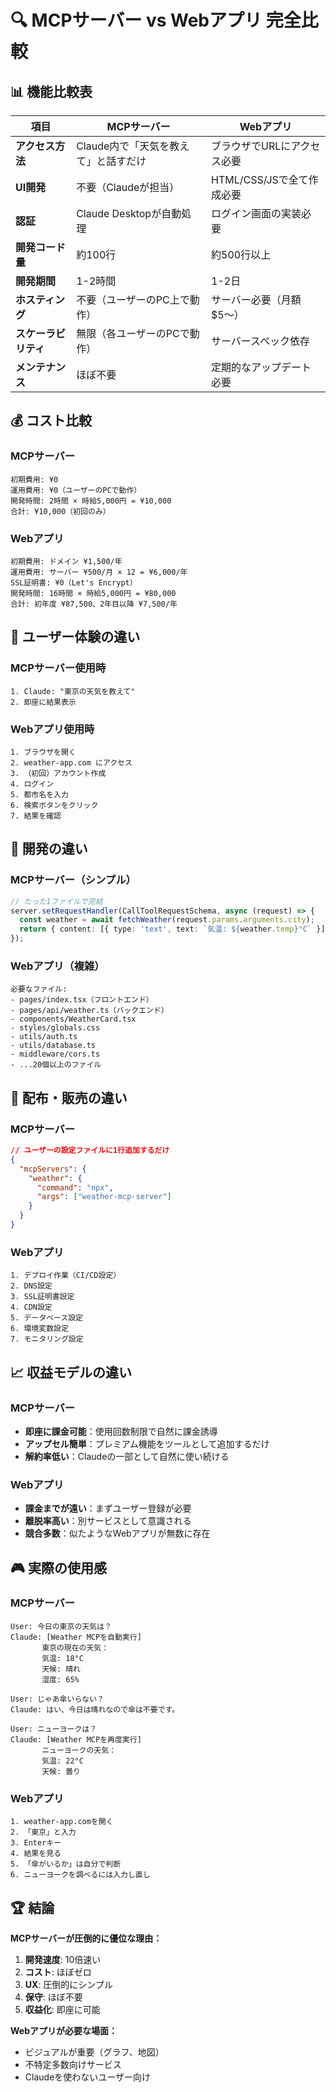 # 🔍 MCPサーバー vs Webアプリ 完全比較

## 📊 機能比較表

| 項目 | MCPサーバー | Webアプリ |
|------|------------|----------|
| **アクセス方法** | Claude内で「天気を教えて」と話すだけ | ブラウザでURLにアクセス必要 |
| **UI開発** | 不要（Claudeが担当） | HTML/CSS/JSで全て作成必要 |
| **認証** | Claude Desktopが自動処理 | ログイン画面の実装必要 |
| **開発コード量** | 約100行 | 約500行以上 |
| **開発期間** | 1-2時間 | 1-2日 |
| **ホスティング** | 不要（ユーザーのPC上で動作） | サーバー必要（月額$5〜） |
| **スケーラビリティ** | 無限（各ユーザーのPCで動作） | サーバースペック依存 |
| **メンテナンス** | ほぼ不要 | 定期的なアップデート必要 |

## 💰 コスト比較

### MCPサーバー
```
初期費用: ¥0
運用費用: ¥0（ユーザーのPCで動作）
開発時間: 2時間 × 時給5,000円 = ¥10,000
合計: ¥10,000（初回のみ）
```

### Webアプリ
```
初期費用: ドメイン ¥1,500/年
運用費用: サーバー ¥500/月 × 12 = ¥6,000/年
SSL証明書: ¥0（Let's Encrypt）
開発時間: 16時間 × 時給5,000円 = ¥80,000
合計: 初年度 ¥87,500、2年目以降 ¥7,500/年
```

## 🎯 ユーザー体験の違い

### MCPサーバー使用時
```
1. Claude: "東京の天気を教えて"
2. 即座に結果表示
```

### Webアプリ使用時
```
1. ブラウザを開く
2. weather-app.com にアクセス
3. （初回）アカウント作成
4. ログイン
5. 都市名を入力
6. 検索ボタンをクリック
7. 結果を確認
```

## 📝 開発の違い

### MCPサーバー（シンプル）
```typescript
// たった1ファイルで完結
server.setRequestHandler(CallToolRequestSchema, async (request) => {
  const weather = await fetchWeather(request.params.arguments.city);
  return { content: [{ type: 'text', text: `気温: ${weather.temp}°C` }] };
});
```

### Webアプリ（複雑）
```
必要なファイル:
- pages/index.tsx（フロントエンド）
- pages/api/weather.ts（バックエンド）
- components/WeatherCard.tsx
- styles/globals.css
- utils/auth.ts
- utils/database.ts
- middleware/cors.ts
- ...20個以上のファイル
```

## 🚀 配布・販売の違い

### MCPサーバー
```json
// ユーザーの設定ファイルに1行追加するだけ
{
  "mcpServers": {
    "weather": {
      "command": "npx",
      "args": ["weather-mcp-server"]
    }
  }
}
```

### Webアプリ
```
1. デプロイ作業（CI/CD設定）
2. DNS設定
3. SSL証明書設定
4. CDN設定
5. データベース設定
6. 環境変数設定
7. モニタリング設定
```

## 📈 収益モデルの違い

### MCPサーバー
- **即座に課金可能**：使用回数制限で自然に課金誘導
- **アップセル簡単**：プレミアム機能をツールとして追加するだけ
- **解約率低い**：Claudeの一部として自然に使い続ける

### Webアプリ
- **課金までが遠い**：まずユーザー登録が必要
- **離脱率高い**：別サービスとして意識される
- **競合多数**：似たようなWebアプリが無数に存在

## 🎮 実際の使用感

### MCPサーバー
```
User: 今日の東京の天気は？
Claude: [Weather MCPを自動実行]
       東京の現在の天気：
       気温: 18°C
       天候: 晴れ
       湿度: 65%

User: じゃあ傘いらない？
Claude: はい、今日は晴れなので傘は不要です。

User: ニューヨークは？
Claude: [Weather MCPを再度実行]
       ニューヨークの天気：
       気温: 22°C
       天候: 曇り
```

### Webアプリ
```
1. weather-app.comを開く
2. 「東京」と入力
3. Enterキー
4. 結果を見る
5. 「傘がいるか」は自分で判断
6. ニューヨークを調べるには入力し直し
```

## 🏆 結論

**MCPサーバーが圧倒的に優位な理由：**

1. **開発速度**: 10倍速い
2. **コスト**: ほぼゼロ
3. **UX**: 圧倒的にシンプル
4. **保守**: ほぼ不要
5. **収益化**: 即座に可能

**Webアプリが必要な場面：**
- ビジュアルが重要（グラフ、地図）
- 不特定多数向けサービス
- Claudeを使わないユーザー向け